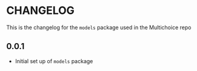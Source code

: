 # CHANGELOG

This is the changelog for the `models` package used in the Multichoice repo

## 0.0.1

* Initial set up of `models` package
